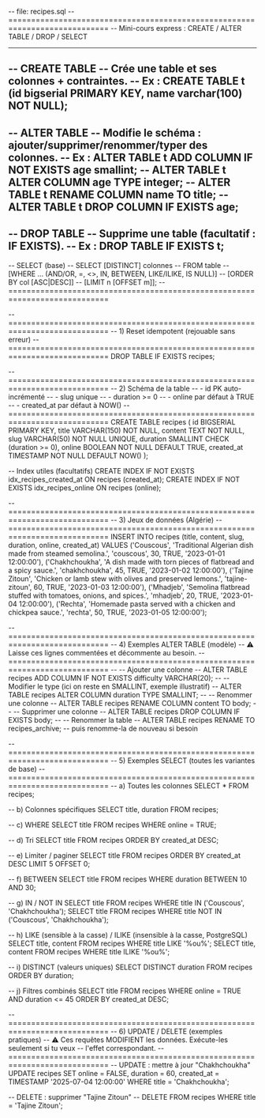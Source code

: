 -- file: recipes.sql
-- ============================================================================
-- Mini-cours express : CREATE / ALTER TABLE / DROP / SELECT
-- ----------------------------------------------------------------------------
-- CREATE TABLE
--   Crée une table et ses colonnes + contraintes.
--   Ex : CREATE TABLE t (id bigserial PRIMARY KEY, name varchar(100) NOT NULL);
--
-- ALTER TABLE
--   Modifie le schéma : ajouter/supprimer/renommer/typer des colonnes.
--   Ex : ALTER TABLE t ADD COLUMN IF NOT EXISTS age smallint;
--        ALTER TABLE t ALTER COLUMN age TYPE integer;
--        ALTER TABLE t RENAME COLUMN name TO title;
--        ALTER TABLE t DROP COLUMN IF EXISTS age;
--
-- DROP TABLE
--   Supprime une table (facultatif : IF EXISTS).
--   Ex : DROP TABLE IF EXISTS t;
--
-- SELECT (base)
--   SELECT [DISTINCT] colonnes
--   FROM table
--   [WHERE ... (AND/OR, =, <>, IN, BETWEEN, LIKE/ILIKE, IS NULL)]
--   [ORDER BY col [ASC|DESC]]
--   [LIMIT n [OFFSET m]];
-- ============================================================================


-- ============================================================================
-- 1) Reset idempotent (rejouable sans erreur)
-- ============================================================================
DROP TABLE IF EXISTS recipes;


-- ============================================================================
-- 2) Schéma de la table
--    - id PK auto-incrémenté
--    - slug unique
--    - duration >= 0
--    - online par défaut à TRUE
--    - created_at par défaut à NOW()
-- ============================================================================
CREATE TABLE recipes (
  id         BIGSERIAL PRIMARY KEY,
  title      VARCHAR(150) NOT NULL,
  content    TEXT         NOT NULL,
  slug       VARCHAR(50)  NOT NULL UNIQUE,
  duration   SMALLINT     CHECK (duration >= 0),
  online     BOOLEAN      NOT NULL DEFAULT TRUE,
  created_at TIMESTAMP    NOT NULL DEFAULT NOW()
);

-- Index utiles (facultatifs)
CREATE INDEX IF NOT EXISTS idx_recipes_created_at ON recipes (created_at);
CREATE INDEX IF NOT EXISTS idx_recipes_online     ON recipes (online);


-- ============================================================================
-- 3) Jeux de données (Algérie)
-- ============================================================================
INSERT INTO recipes (title, content, slug, duration, online, created_at) VALUES
('Couscous',      'Traditional Algerian dish made from steamed semolina.',                    'couscous',       30, TRUE, '2023-01-01 12:00:00'),
('Chakhchoukha',  'A dish made with torn pieces of flatbread and a spicy sauce.',            'chakhchoukha',   45, TRUE, '2023-01-02 12:00:00'),
('Tajine Zitoun', 'Chicken or lamb stew with olives and preserved lemons.',                  'tajine-zitoun',  60, TRUE, '2023-01-03 12:00:00'),
('Mhadjeb',       'Semolina flatbread stuffed with tomatoes, onions, and spices.',           'mhadjeb',        20, TRUE, '2023-01-04 12:00:00'),
('Rechta',        'Homemade pasta served with a chicken and chickpea sauce.',                'rechta',         50, TRUE, '2023-01-05 12:00:00');


-- ============================================================================
-- 4) Exemples ALTER TABLE (modèle)
--    ⚠️ Laisse ces lignes commentées et décommente au besoin.
-- ============================================================================
-- -- Ajouter une colonne
-- ALTER TABLE recipes ADD COLUMN IF NOT EXISTS difficulty VARCHAR(20);
-- -- Modifier le type (ici on reste en SMALLINT, exemple illustratif)
-- ALTER TABLE recipes ALTER COLUMN duration TYPE SMALLINT;
-- -- Renommer une colonne
-- ALTER TABLE recipes RENAME COLUMN content TO body;
-- -- Supprimer une colonne
-- ALTER TABLE recipes DROP COLUMN IF EXISTS body;
-- -- Renommer la table
-- ALTER TABLE recipes RENAME TO recipes_archive;  -- puis renomme-la de nouveau si besoin


-- ============================================================================
-- 5) Exemples SELECT (toutes les variantes de base)
-- ============================================================================
-- a) Toutes les colonnes
SELECT * FROM recipes;

-- b) Colonnes spécifiques
SELECT title, duration FROM recipes;

-- c) WHERE
SELECT title FROM recipes WHERE online = TRUE;

-- d) Tri
SELECT title FROM recipes ORDER BY created_at DESC;

-- e) Limiter / paginer
SELECT title FROM recipes ORDER BY created_at DESC LIMIT 5 OFFSET 0;

-- f) BETWEEN
SELECT title FROM recipes WHERE duration BETWEEN 10 AND 30;

-- g) IN / NOT IN
SELECT title FROM recipes WHERE title IN ('Couscous', 'Chakhchoukha');
SELECT title FROM recipes WHERE title NOT IN ('Couscous', 'Chakhchoukha');

-- h) LIKE (sensible à la casse) / ILIKE (insensible à la casse, PostgreSQL)
SELECT title, content FROM recipes WHERE title LIKE  '%ou%';
SELECT title, content FROM recipes WHERE title ILIKE '%ou%';

-- i) DISTINCT (valeurs uniques)
SELECT DISTINCT duration FROM recipes ORDER BY duration;

-- j) Filtres combinés
SELECT title
FROM recipes
WHERE online = TRUE AND duration <= 45
ORDER BY created_at DESC;


-- ============================================================================
-- 6) UPDATE / DELETE (exemples pratiques)
--    ⚠️ Ces requêtes MODIFIENT les données. Exécute-les seulement si tu veux
--    l'effet correspondant.
-- ============================================================================
-- UPDATE : mettre à jour "Chakhchoukha"
UPDATE recipes
SET online = FALSE,
    duration = 60,
    created_at = TIMESTAMP '2025-07-04 12:00:00'
WHERE title = 'Chakhchoukha';

-- DELETE : supprimer "Tajine Zitoun"
-- DELETE FROM recipes WHERE title = 'Tajine Zitoun';
